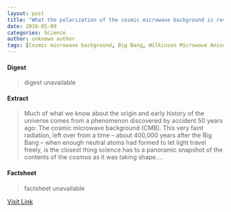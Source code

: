 ```yaml
---
layout: post
title: "What the polarization of the cosmic microwave background is revealing"
date: 2016-05-09
categories: Science
author: unknown author
tags: [Cosmic microwave background, Big Bang, Wilkinson Microwave Anisotropy Probe, Physical cosmology, Universe, Physical sciences, Physics, Astronomy, Outer space, Cosmology, Science]
---
```



#### Digest
>digest unavailable

#### Extract
>Much of what we know about the origin and early history of the universe comes from a phenomenon discovered by accident 50 years ago: The cosmic microwave background (CMB). This very faint radiation, left over from a time – about 400,000 years after the Big Bang – when enough neutral atoms had formed to let light travel freely, is the closest thing science has to a panoramic snapshot of the contents of the cosmos as it was taking shape....

#### Factsheet
>factsheet unavailable

[Visit Link](http://phys.org/news354268757.html)


